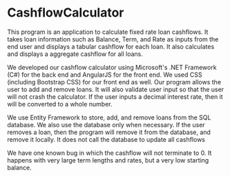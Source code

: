 # CashflowCalculator

This program is an application to calculate fixed rate loan cashflows. It takes loan information such as Balance, Term, and Rate as inputs from the end user and displays a tabular cashflow for each loan. It also calculates and displays a aggregate cashflow for all loans.

We developed our cashflow calculator using Microsoft's .NET Framework (C#) for the back end and AngularJS for the front end. We used CSS (including Bootstrap CSS) for our front end as well. Our program allows the user to add and remove loans. It will also validate user input so that the user will not crash the calculator. If the user inputs a decimal interest rate, then it will be converted to a whole number.

We use Entity Framework to store, add, and remove loans from the SQL database. We also use the database only when necessary. If the user removes a loan, then the program will remove it from the database, and remove it locally. It does not call the database to update all cashflows

We have one known bug in which the cashflow will not terminate to 0. It happens with very large term lengths and rates, but a very low starting balance. 
